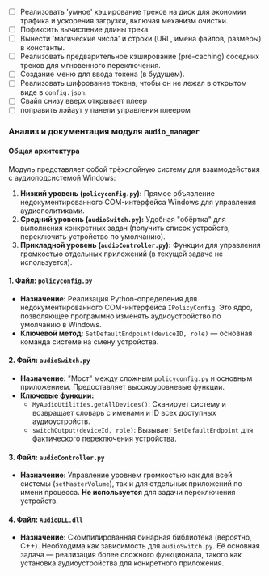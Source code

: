 - [ ] Реализовать 'умное' кэширование треков на диск для экономии трафика и ускорения загрузки, включая механизм очистки.
- [ ] Пофиксить вычисление длины трека.
- [ ] Вынести 'магические числа' и строки (URL, имена файлов, размеры) в константы.
- [ ] Реализовать предварительное кэширование (pre-caching) соседних треков для мгновенного переключения.
- [ ] Создание меню для ввода токена (в будущем). 
- [ ] Реализовать шифрование токена, чтобы он не лежал в открытом виде в `config.json`.
- [ ] Свайп снизу вверх открывает плеер
- [ ] поправить лэйаут у панели управления плеером

### Анализ и документация модуля `audio_manager`

#### Общая архитектура
Модуль представляет собой трёхслойную систему для взаимодействия с аудиоподсистемой Windows:
1.  **Низкий уровень (`policyconfig.py`):** Прямое объявление недокументированного COM-интерфейса Windows для управления аудиополитиками.
2.  **Средний уровень (`audioSwitch.py`):** Удобная "обёртка" для выполнения конкретных задач (получить список устройств, переключить устройство по умолчанию).
3.  **Прикладной уровень (`audioController.py`):** Функции для управления громкостью отдельных приложений (в текущей задаче не используется).

#### 1. Файл: `policyconfig.py`
*   **Назначение:** Реализация Python-определения для недокументированного COM-интерфейса `IPolicyConfig`. Это ядро, позволяющее программно изменять аудиоустройство по умолчанию в Windows.
*   **Ключевой метод:** `SetDefaultEndpoint(deviceID, role)` — основная команда системе на смену устройства.

#### 2. Файл: `audioSwitch.py`
*   **Назначение:** "Мост" между сложным `policyconfig.py` и основным приложением. Предоставляет высокоуровневые функции.
*   **Ключевые функции:**
    *   `MyAudioUtilities.getAllDevices()`: Сканирует систему и возвращает словарь с именами и ID всех доступных аудиоустройств.
    *   `switchOutput(deviceId, role)`: Вызывает `SetDefaultEndpoint` для фактического переключения устройства.

#### 3. Файл: `audioController.py`
*   **Назначение:** Управление уровнем громкостью как для всей системы (`setMasterVolume`), так и для отдельных приложений по имени процесса. **Не используется** для задачи переключения устройств.

#### 4. Файл: `AudioDLL.dll`
*   **Назначение:** Скомпилированная бинарная библиотека (вероятно, C++). Необходима как зависимость для `audioSwitch.py`. Её основная задача — реализация более сложного функционала, такого как установка аудиоустройства для конкретного приложения.
